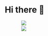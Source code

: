 <h1 align="center">
  Hi there 🍭
</h2>
<p align="center">
  <img src="https://discord.c99.nl/widget/theme-3/938054485312430101.png"><br>
  <img src="https://count.getloli.com/get/@invalid-404?theme=rule34"/>
</p>
